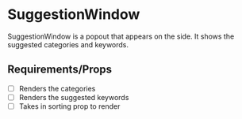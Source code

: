 # SuggestionWindow
SuggestionWindow is a popout that appears on the side. It shows the suggested categories and keywords. 

## Requirements/Props
* [ ] Renders the categories
* [ ] Renders the suggested keywords
* [ ] Takes in sorting prop to render
